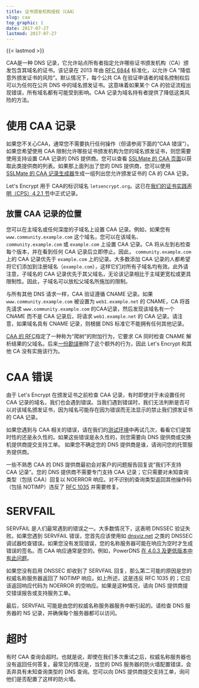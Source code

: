 ```yaml
---
title: 证书颁发机构授权（CAA）
slug: caa
top_graphic: 1
date: 2017-07-27
lastmod: 2017-07-27
---
```


{{< lastmod >}}

CAA是一种 DNS 记录，它允许站点所有者指定允许哪些证书颁发机构（CA）颁发包含其域名的证书。该记录在 2013 年由 [RFC 6844](https://tools.ietf.org/html/rfc6844) 标准化，以允许 CA “降低意外颁发证书的风险”。默认情况下，每个公共 CA 在验证申请者的域名控制权后可以为任何在公共 DNS 中的域名颁发证书。这意味着如果某个 CA 的验证流程出现错误，所有域名都有可能受到影响。CAA 记录为域名持有者提供了降低这类风险的方法。

# 使用 CAA 记录

如果您不关心CAA，通常您不需要执行任何操作（但请参阅下面的“CAA 错误”）。如果您希望使用 CAA 限制允许哪些证书颁发机构为您的域名颁发证书，则您需要使用支持设置 CAA 记录的 DNS 提供商。您可以查看 [SSLMate 的 CAA 页面](https://sslmate.com/caa/support)以获取此类提供商的列表。如果那上面列出了您的 DNS 提供商，您可以使用 [SSLMate 的 CAA 记录生成器](https://sslmate.com/caa/)生成一组列出您允许颁发证书的 CA 的 CAA 记录。

Let's Encrypt 用于 CAA的标识域名 `letsencrypt.org`。这已在[我们的证书实践声明（CPS）4.2.1 节](/repository)中正式记录。

## 放置 CAA 记录的位置

您可以在主域名或任何深度的子域名上设置 CAA 记录。例如，如果您有 `www.community.example.com` 这个域名，您可以在该域名、`community.example.com` 或 `example.com` 上设置 CAA 记录。CA 将从左到右检查每个版本，并在看到任何 CAA 记录后立即停止。因此， `community.example.com` 上的 CAA 记录优先于 `example.com` 上的记录。大多数添加 CAA 记录的人都希望将它们添加到注册域名（`example.com`），这样它们对所有子域名均有效。此外请注意，子域名的 CAA 记录优先于其父域名，无论该记录相比于主域更宽松或更具限制性。因此，子域名可以放松父域名所施加的限制。

与所有其他 DNS 请求一样，CAA 验证遵循 CNAME 记录。如果 `www.community.example.com` 被设置为 `web1.example.net` 的 CNAME，CA 将首先请求 `www.community.example.com` 的CAA记录，然后发现该域名有一个CNAME 而不是 CAA 记录后，将请求 `web1.example.net` 的 CAA 记录。请注意，如果域名具有 CNAME 记录，则根据 DNS 标准它不能拥有任何其他记录。

[CAA 的 RFC](https://tools.ietf.org/html/rfc6844)指定了一种称为“爬树”的附加行为，它要求 CA 同时检查 CNAME 解析结果的父域名。后来[一份勘误](https://www.rfc-editor.org/errata/eid5065)删除了这个额外的行为，因此 Let's Encrypt 和其他 CA 没有实施该行为。

# CAA 错误

由于 Let's Encrypt 在颁发证书之前检查 CAA 记录，有时即使对于未设置任何 CAA 记录的域名，我们也会遇到错误。当我们遇到错误时，我们无法判断是否可以对该域名颁发证书，因为域名可能存在因为错误而无法显示的禁止我们颁发证书的 CAA 记录。

如果您遇到与 CAA 相关的错误，请在我们的[测试环境](/docs/staging-environment)中再试几次，看看它们是暂时性的还是永久性的。如果这些错误是永久性的，则您需要向 DNS 提供商或交换机提供商提交支持工单。 如果您不确定您的 DNS 提供商是谁，请询问您的托管服务提供商。

一些不熟悉 CAA 的 DNS 提供商最初会对客户的问题报告回复说“我们不支持 CAA 记录”。您的 DNS 提供商不需要专门支持 CAA 记录；它只需要对未知查询类型（包括 CAA）回复以 NOERROR 响应。对不识别的查询类型返回其他操作码（包括 NOTIMP）违反了 [RFC 1035](https://tools.ietf.org/html/rfc1035) 并需要修复。

# SERVFAIL

SERVFAIL 是人们最常遇到的错误之一。大多数情况下，这表明 DNSSEC 验证失败。如果您遇到 SERVFAIL 错误，您首先应该使用如 [dnsviz.net](http://dnsviz.net/) 之类的 DNSSEC 调试器检查错误。如果您没有发现错误，您的名称服务器可能在响应为空时才生成错误的签名。而 CAA 响应通常是空的。例如，PowerDNS [在 4.0.3 及更低版本中有此问题](https://community.letsencrypt.org/t/caa-servfail-changes/38298/2?u=jsha)。

如果您没有启用 DNSSEC 却收到了 SERVFAIL 回复，那么第二可能的原因是您的权威名称服务器返回了 NOTIMP 响应。如上所述，这是违反 RFC 1035 的；它应该返回响应代码为 NOERROR 的空响应。如果是这种情况，请向 DNS 提供商提交错误报告或支持服务工单。

最后，SERVFAIL 可能是由您的权威名称服务器服务中断引起的。请检查 DNS 服务器的 NS 记录，并确保每个服务器都可以访问。

# 超时

有时 CAA 查询会超时。也就是说，即使在我们多次重试之后，权威名称服务器也没有返回任何答复。最常见的情况是，当您的 DNS 服务器的防火墙配置错误，会丢弃具有未知查询类型的 DNS 查询。您可以向 DNS 提供商提交支持工单，询问他们是否配置了这样的防火墙。
